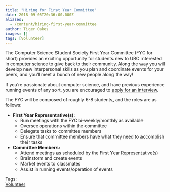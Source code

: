 ```yaml
---
title: "Hiring for First Year Committee"
date: 2018-09-05T20:36:00.000Z
aliases:
  - /content/hiring-first-year-committee
author: Tiger Oakes
images: []
tags: [Volunteer]
---
```


<div class="field field-name-body field-type-text-with-summary field-label-hidden"><div class="field-items"><div class="field-item even"><p>The Computer Science Student Society First Year Committee (FYC for short) provides an exciting opportunity for students new to UBC interested in computer science to give back to their community. Along the way you will develop new interpersonal skills as you plan and coordinate events for your peers, and you&#x2019;ll meet a bunch of new people along the way!</p>

<p>If you&#x2019;re passionate about computer science, and have previous experience running events of any sort, you are encouraged to <a href="https://goo.gl/forms/sTX6ArnRkIXhsBtK2">apply for an interview</a>.</p>

<p>The FYC will be composed of roughly 6-8 students, and the roles are as follows:</p>

<ul>
<li><strong>First Year Representative(s):</strong>

<ul>
<li>Run meetings with the FYC bi-weekly/monthly as available</li>
<li>Oversee operations within the committee</li>
<li>Delegate tasks to committee members</li>
<li>Ensure that committee members have what they need to accomplish their tasks</li>
</ul></li>
<li><strong>Committee Members:</strong>

<ul>
<li>Attend meetings as scheduled by the First Year Representative(s)</li>
<li>Brainstorm and create events</li>
<li>Market events to classmates</li>
<li>Assist in running events/operation of events</li>
</ul></li>
</ul>
</div></div></div>    <footer>
    <div class="field field-name-field-tags field-type-taxonomy-term-reference field-label-above"><div class="field-label">Tags:&#xA0;</div><div class="field-items"><div class="field-item even"><a href="/club/volunteer">Volunteer</a></div></div></div>      </footer>
